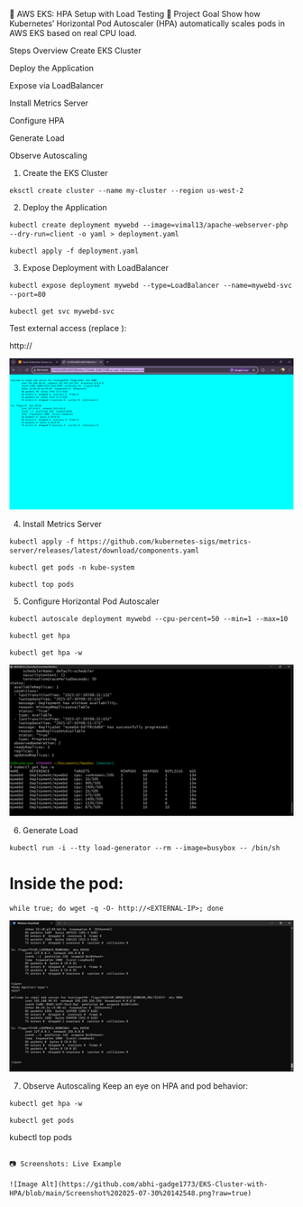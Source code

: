 
🚀 AWS EKS: HPA Setup with Load Testing
🎯 Project Goal
Show how Kubernetes’ Horizontal Pod Autoscaler (HPA) automatically scales pods in AWS EKS based on real CPU load.

Steps Overview
Create EKS Cluster

Deploy the Application

Expose via LoadBalancer

Install Metrics Server

Configure HPA

Generate Load

Observe Autoscaling

1. Create the EKS Cluster
```
eksctl create cluster --name my-cluster --region us-west-2
```
2. Deploy the Application
```
kubectl create deployment mywebd --image=vimal13/apache-webserver-php --dry-run=client -o yaml > deployment.yaml
```
```
kubectl apply -f deployment.yaml
```
3. Expose Deployment with LoadBalancer
```
kubectl expose deployment mywebd --type=LoadBalancer --name=mywebd-svc --port=80
```
```
kubectl get svc mywebd-svc
```

Test external access (replace <EXTERNAL-IP>):


http://<EXTERNAL-IP>

![Image Alt](https://github.com/abhi-gadge1773/EKS-Cluster-with-HPA/blob/main/Screenshot%202025-07-30%20150631.png?raw=true)



4. Install Metrics Server
```
kubectl apply -f https://github.com/kubernetes-sigs/metrics-server/releases/latest/download/components.yaml
```
```
kubectl get pods -n kube-system
```
```
kubectl top pods
```

5. Configure Horizontal Pod Autoscaler
```
kubectl autoscale deployment mywebd --cpu-percent=50 --min=1 --max=10
```
```
kubectl get hpa
```
```
kubectl get hpa -w
```

![Image Alt](https://github.com/abhi-gadge1773/EKS-Cluster-with-HPA/blob/main/Screenshot%202025-07-30%20142542.png?raw=true)


6. Generate Load
```
kubectl run -i --tty load-generator --rm --image=busybox -- /bin/sh
```

# Inside the pod:
```
while true; do wget -q -O- http://<EXTERNAL-IP>; done
```

![Image Alt](https://github.com/abhi-gadge1773/EKS-Cluster-with-HPA/blob/main/Screenshot%202025-07-30%20142552.png?raw=true)


7. Observe Autoscaling
Keep an eye on HPA and pod behavior:

```
kubectl get hpa -w
```
```
kubectl get pods
```
kubectl top pods
```

📷 Screenshots: Live Example

![Image Alt](https://github.com/abhi-gadge1773/EKS-Cluster-with-HPA/blob/main/Screenshot%202025-07-30%20142548.png?raw=true)

